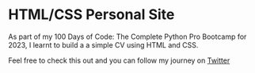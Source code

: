 # HTML/CSS Personal Site

As part of my 100 Days of Code: The Complete Python Pro Bootcamp for 2023, I learnt to build a a simple CV using HTML and CSS. 

Feel free to check this out and you can follow my journey on [Twitter](https://twitter.com/denise_codes)
